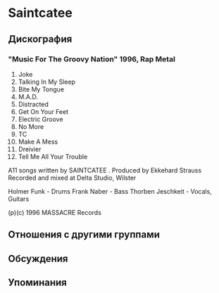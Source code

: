 # Saintcatee



## Дискография

### "Music For The Groovy Nation" 1996, Rap Metal

1. Joke
2. Talking In My Sleep
3. Bite My Tongue
4. M.A.D.
5. Distracted
6. Get On Your Feet
7. Electric Groove
8. No More
9. TC
10. Make A Mess
11. Dreivier
12. Tell Me All Your Trouble

A11 songs written by SAINTCATEE .
Produced by Ekkehard Strauss
Recorded and mixed at Delta Studio,
Wilster

Holmer Funk - Drums
Frank Naber - Bass
Thorben Jeschkeit - Vocals, Guitars

(p)(c) 1996 MASSACRE Records


## Отношения с другими группами


## Обсуждения


## Упоминания

